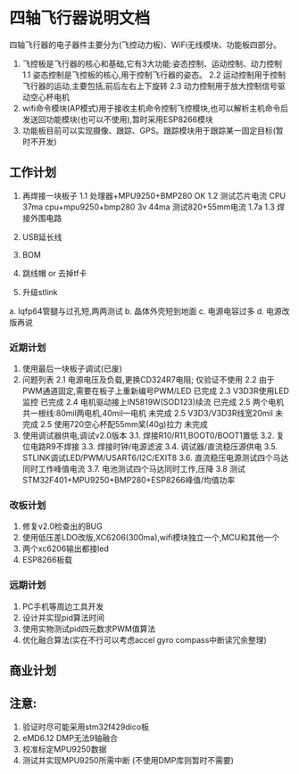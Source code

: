 # 四轴飞行器说明文档
四轴飞行器的电子器件主要分为(飞控动力板)、WiFi无线模块、功能板四部分。
1. 飞控板是飞行器的核心和基础,它有3大功能:姿态控制、运动控制、动力控制
   1.1 姿态控制是飞控板的核心,用于控制飞行器的姿态。
   2.2 运动控制用于控制飞行器的运动,主要包括,前后左右上下旋转
   2.3 动力控制用于放大控制信号驱动空心杯电机
2. wifi命令模块\(AP模式\)用于接收主机命令控制飞控模块,也可以解析主机命令后发送回功能模块\(也可以不使用\),暂时采用ESP8266模块
3. 功能板目前可以实现摄像、跟踪、GPS。跟踪模块用于跟踪某一固定目标\(暂时不开发\)

## 工作计划
1. 再焊接一块板子
   1.1 处理器+MPU9250+BMP280      OK
   1.2 测试芯片电流
       CPU                           37ma
       cpu+mpu9250+bmp280         3v 44ma
       测试820+55mm电流              1.7a
   1.3 焊接外围电路

1. USB延长线
2. BOM
3. 跳线帽 or 去掉tf卡
4. 升级stlink

a. lqfp64管腿与过孔短,两两测试
b. 晶体外壳短到地面
c. 电源电容过多
d. 电源改版再说

### 近期计划
1. 使用最后一块板子调试(已废)
2. 问题列表
   2.1 电源电压及负载,更换CD324R7电阻;                  仅验证不使用
   2.2 由于PWM通道固定,需要在板子上重新编号PWM/LED      已完成
   2.3 V3D3R使用LED监控                                 已完成
   2.4 电机驱动接上IN5819W(SOD123)续流                  已完成
   2.5 两个电机共一根线:80mil两电机,40mil一电机         未完成
   2.5 V3D3/V3D3R线宽20mil                              未完成
   2.5 使用720空心杯配55mm桨(40g)拉力                   未完成
3. 使用调试器供电,调试v2.0版本
   3.1. 焊接R10/R11,BOOT0/BOOT1置低
   3.2. 复位电路R9不焊接
   3.3. 焊接时钟/电源滤波
   3.4. 调试器/直流稳压源供电
   3.5. STLINK调试LED/PWM/USART6/I2C/EXIT8
   3.6. 直流稳压电源测试四个马达同时工作峰值电流
   3.7. 电池测试四个马达同时工作,压降
   3.8  测试STM32F401+MPU9250+BMP280+ESP8266峰值/均值功率 

### 改板计划
1. 修复v2.0检查出的BUG
2. 使用低压差LDO改版,XC6206(300ma),wifi模块独立一个,MCU和其他一个
3. 两个xc6206输出都接led
4. ESP8266板载

### 远期计划
1. PC手机等周边工具开发
2. 设计并实现pid算法时间
3. 使用实物测试pid四元数求PWM值算法
4. 优化融合算法(实在不行可以考虑accel gyro compass中断读冗余整理)

## 商业计划

## 注意:
1. 验证时尽可能采用stm32f429dico板
2. eMD6.12 DMP无法9轴融合
3. 校准标定MPU9250数据
4. 测试并实现MPU9250所需中断 (不使用DMP库则暂时不需要)

